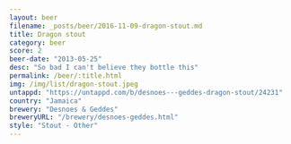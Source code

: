 ```yaml
---
layout: beer
filename: _posts/beer/2016-11-09-dragon-stout.md
title: Dragon stout
category: beer
score: 2
beer-date: "2013-05-25"
desc: "So bad I can't believe they bottle this"
permalink: /beer/:title.html
img: /img/list/dragon-stout.jpeg
untappd: "https://untappd.com/b/desnoes---geddes-dragon-stout/24231"
country: "Jamaica"
brewery: "Desnoes & Geddes"
breweryURL: "/brewery/desnoes-geddes.html"
style: "Stout - Other"
---
```

